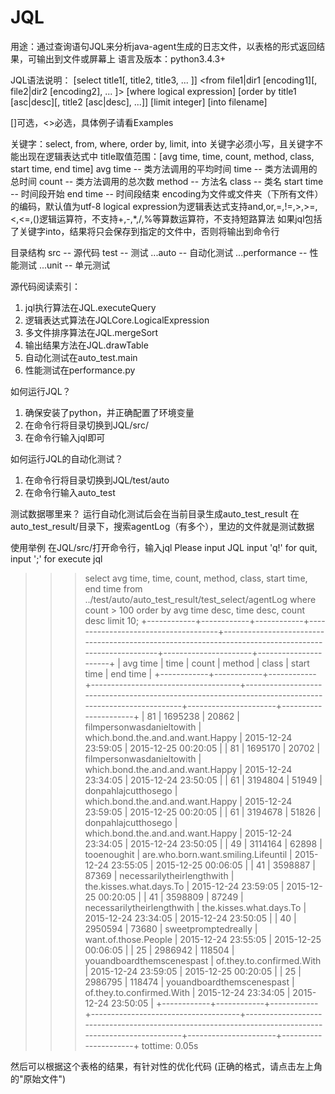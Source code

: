 # JQL
用途：通过查询语句JQL来分析java-agent生成的日志文件，以表格的形式返回结果，可输出到文件或屏幕上
语言及版本：python3.4.3+

JQL语法说明：
[select title1[, title2, title3, ... ]]
<from file1|dir1 [encoding1][, file2|dir2 [encoding2], ... ]>
[where logical expression]
[order by title1 [asc|desc][, title2 [asc|desc], ...]]
[limit integer]
[into filename]

[]可选，<>必选，具体例子请看Examples

关键字：select, from, where, order by, limit, into
关键字必须小写，且关键字不能出现在逻辑表达式中
title取值范围：[avg time, time, count, method, class, start time, end time]
avg time -- 类方法调用的平均时间
time -- 类方法调用的总时间
count -- 类方法调用的总次数
method -- 方法名
class -- 类名
start time -- 时间段开始
end time -- 时间段结束
encoding为文件或文件夹（下所有文件）的编码，默认值为utf-8
logical expression为逻辑表达式支持and,or,=,!=,>,>=,<,<=,()逻辑运算符，不支持+,-,*,/,%等算数运算符，不支持短路算法
如果jql包括了关键字into，结果将只会保存到指定的文件中，否则将输出到命令行

目录结构
src  --  源代码
test  --  测试
...auto  --  自动化测试
...performance  --  性能测试
...unit  --  单元测试

源代码阅读索引：
1. jql执行算法在JQL.executeQuery
2. 逻辑表达式算法在JQLCore.LogicalExpression
3. 多文件排序算法在JQL.mergeSort
4. 输出结果方法在JQL.drawTable
5. 自动化测试在auto_test.main
6. 性能测试在performance.py

如何运行JQL？
1. 确保安装了python，并正确配置了环境变量
2. 在命令行将目录切换到JQL/src/
3. 在命令行输入jql即可


如何运行JQL的自动化测试？
1. 在命令行将目录切换到JQL/test/auto
2. 在命令行输入auto_test

测试数据哪里来？
运行自动化测试后会在当前目录生成auto_test_result
在auto_test_result/目录下，搜索agentLog（有多个），里边的文件就是测试数据

使用举例
在JQL/src/打开命令行，输入jql
Please input JQL
input 'q!' for quit, input ';' for execute jql

>>> select avg time, time, count, method, class, start time, end time
>>>  from ../test/auto/auto_test_result/test_select/agentLog
>>>  where count > 100
>>>  order by avg time desc, time desc, count desc
>>>  limit 10;
+------------+------------+------------+-------------------------------------+------------------------------------------------------------------------------------------------------+----------------------+----------------------+
| avg time   | time       | count      | method                              | class                                                                                                | start time           | end time             |
+------------+------------+------------+-------------------------------------+------------------------------------------------------------------------------------------------------+----------------------+----------------------+
| 81         | 1695238    | 20862      | filmpersonwasdanieltowith           | which.bond.the.and.and.want.Happy                                                                    | 2015-12-24 23:59:05  | 2015-12-25 00:20:05  |
| 81         | 1695170    | 20702      | filmpersonwasdanieltowith           | which.bond.the.and.and.want.Happy                                                                    | 2015-12-24 23:34:05  | 2015-12-24 23:50:05  |
| 61         | 3194804    | 51949      | donpahlajcutthosego                 | which.bond.the.and.and.want.Happy                                                                    | 2015-12-24 23:59:05  | 2015-12-25 00:20:05  |
| 61         | 3194678    | 51826      | donpahlajcutthosego                 | which.bond.the.and.and.want.Happy                                                                    | 2015-12-24 23:34:05  | 2015-12-24 23:50:05  |
| 49         | 3114164    | 62898      | tooenoughit                         | are.who.born.want.smiling.Lifeuntil                                                                  | 2015-12-24 23:55:05  | 2015-12-25 00:06:05  |
| 41         | 3598887    | 87369      | necessarilytheirlengthwith          | the.kisses.what.days.To                                                                              | 2015-12-24 23:59:05  | 2015-12-25 00:20:05  |
| 41         | 3598809    | 87249      | necessarilytheirlengthwith          | the.kisses.what.days.To                                                                              | 2015-12-24 23:34:05  | 2015-12-24 23:50:05  |
| 40         | 2950594    | 73680      | sweetpromptedreally                 | want.of.those.People                                                                                 | 2015-12-24 23:55:05  | 2015-12-25 00:06:05  |
| 25         | 2986942    | 118504     | youandboardthemscenespast           | of.they.to.confirmed.With                                                                            | 2015-12-24 23:59:05  | 2015-12-25 00:20:05  |
| 25         | 2986795    | 118474     | youandboardthemscenespast           | of.they.to.confirmed.With                                                                            | 2015-12-24 23:34:05  | 2015-12-24 23:50:05  |
+------------+------------+------------+-------------------------------------+------------------------------------------------------------------------------------------------------+----------------------+----------------------+
tottime: 0.05s

然后可以根据这个表格的结果，有针对性的优化代码
(正确的格式，请点击左上角的"原始文件")
